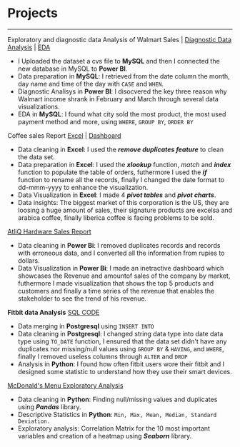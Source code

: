 # Projects

***

Exploratory and diagnostic data Analysis of Walmart Sales | [Diagnostic Data Analysis](https://github.com/Hazael-diaz-data/projects/blob/main/WalmartSales/WalmartDiagnosticAnalysis.ipynb) | [EDA](https://github.com/Hazael-diaz-data/projects/blob/main/WalmartSales/walmart_eda.sql) 
- I Uploaded the dataset a cvs file to **MySQL** and then I connected the new database in MySQL to **Power BI**.
- Data preparation in **MySQL**: I retrieved from the date column the month, day name and time of the day with ```CASE``` and ```WHEN```.
- Diagnostic Analisys in **Power BI**: I disocvered the key three reason why Walmart income shrank in February and March through several data visualizations.
- EDA in **MySQL**: I found what city sold the most product, the most used payment method and more, using ```WHERE```, ```GROUP BY```, ```ORDER BY``` 

Coffee sales Report [Excel](https://github.com/Hazael-diaz-data/projects/blob/main/Coffe_sales_report.xlsx) | [Dashboard](https://github.com/Hazael-diaz-data/projects/blob/main/Coffe_sales_report.pdf)
- Data cleaning in **Excel**: I used the ***remove duplicates feature*** to clean the data set.
- Data preparation in **Excel**: I used the ***xlookup*** function, *match* and ***index*** function to populate the table of orders, futhermore I used the ***if*** function to rename all the records, finally I changed the date format to dd-mmm-yyyy to enhance the visualization.
- Data Visualization in **Excel**: I made 4 ***pivot tables*** and ***pivot charts***.
- Data insights: The biggest market of this corporation is the US, they are loosing a huge amount of sales, their signature products are excelsa and arabica coffee, finally liberica coffee is facing problems to be sold.

[AtliQ Hardware Sales Report](https://github.com/Hazael-diaz-data/projects/blob/main/SALES.pdf)
- Data cleaning in **Power Bi**: I removed duplicates records and records with erroneous data, and I converted all the information from rupies to dollars.
- Data Visualization in **Power Bi**: I made an inetractive dashboard which showcases the Revenue and amountof sales of the company by market, futhermore I made visualization that shows the top 5 products and customers and finally a time series of the revenue that enables the stakeholder to see the trend of his revenue.  

**Fitbit data Analysis** [SQL CODE]()
-  Data merging in **Postgresql** using ```INSERT INTO```
- Data cleaning in **Postgresql**: I changed string data type into date data type using ```TO_DATE``` function, I ensured that the data set didn't have any duplicates nor missing/null values using ```GROUP BY``` & ```HAVING```, and ```WHERE```, finally I removed useless columns through ```ALTER``` and ```DROP```
- Analysis in **Python**: I found how often fitbit users wore their fitbit and I designed some statistic to understand how they use their smart devices.

[McDonald's Menu Exploratory Analysis](https://github.com/Hazael-diaz-data/projects/blob/main/eda_mc.ipynb)
- Data cleaning in **Python**: Finding null/missing values and duplicates using ***Pandas*** library.
- Descriptive Statistics in **Python**: ```Min, Max, Mean, Median, Standard Deviation.```
- Exploratory analysis: Correlation Matrix for the 10 most important variables and creation of a heatmap using ***Seaborn*** library.
